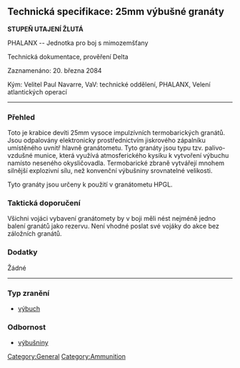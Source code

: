 ## Technická specifikace: 25mm výbušné granáty

**STUPEŇ UTAJENÍ ŽLUTÁ**

PHALANX -- Jednotka pro boj s mimozemšťany

Technická dokumentace, prověření Delta

Zaznamenáno: 20. března 2084

Kým: Velitel Paul Navarre, VaV: technické oddělení, PHALANX, Velení
atlantických operací

------------------------------------------------------------------------

### Přehled

Toto je krabice devíti 25mm vysoce impulzívních termobarických granátů.
Jsou odpalovány elektronicky prostřednictvím jiskrového zápalníku
umístěného uvnitř hlavně granátometu. Tyto granáty jsou typu tzv.
palivo-vzdušné munice, která využívá atmosferického kysíku k vytvoření
výbuchu namísto neseného okysličovadla. Termobarické zbraně vytvářejí
mnohem silnější explozivní sílu, než konvenční výbušniny srovnatelné
velikosti.

Tyto granáty jsou určeny k použití v granátometu HPGL.

### Taktická doporučení

Všichni vojáci vybavení granátomety by v boji měli nést nejméně jedno
balení granátů jako rezervu. Není vhodné poslat své vojáky do akce bez
záložních granátů.

### Dodatky

Žádné

------------------------------------------------------------------------

### Typ zranění

- [výbuch](Damage/blast "wikilink")

### Odbornost

- [výbušniny](Skills/explosive "wikilink")

[Category:General](Category:General "wikilink")
[Category:Ammunition](Category:Ammunition "wikilink")